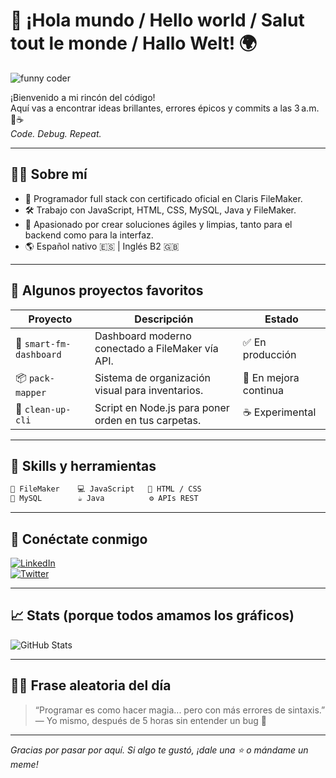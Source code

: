 # 🎉 ¡Hola mundo / Hello world / Salut tout le monde / Hallo Welt! 🌍

![funny coder](https://media.giphy.com/media/13HgwGsXF0aiGY/giphy.gif)

¡Bienvenido a mi rincón del código!  
Aquí vas a encontrar ideas brillantes, errores épicos y commits a las 3 a.m. 🌙☕  
*Code. Debug. Repeat.*

---

## 👨‍💻 Sobre mí

- 🧠 Programador full stack con certificado oficial en Claris FileMaker.
- 🛠 Trabajo con JavaScript, HTML, CSS, MySQL, Java y FileMaker.
- 🧪 Apasionado por crear soluciones ágiles y limpias, tanto para el backend como para la interfaz.
- 🌎 Español nativo 🇪🇸 | Inglés B2 🇬🇧

---

## 📂 Algunos proyectos favoritos

| Proyecto              | Descripción                                              | Estado       |
|-----------------------|----------------------------------------------------------|--------------|
| 🧠 `smart-fm-dashboard` | Dashboard moderno conectado a FileMaker vía API.       | ✅ En producción |
| 📦 `pack-mapper`       | Sistema de organización visual para inventarios.        | 🚧 En mejora continua |
| 🧼 `clean-up-cli`       | Script en Node.js para poner orden en tus carpetas.     | ☕ Experimental |

---

## 🧩 Skills y herramientas

```txt
💾 FileMaker    💻 JavaScript   🎨 HTML / CSS
🐬 MySQL        ☕ Java          ⚙️ APIs REST
```

---

## 🔗 Conéctate conmigo

[![LinkedIn](https://img.shields.io/badge/LinkedIn-blue?style=flat&logo=linkedin&logoColor=white)](https://www.linkedin.com/in/alitago)  
[![Twitter](https://img.shields.io/badge/X-black?style=flat&logo=twitter&logoColor=white)](https://x.com/alitago)

---
## 📈 Stats (porque todos amamos los gráficos)

![GitHub Stats](https://github-readme-stats.vercel.app/api?username=alitfal&show_icons=true&theme=radical)

---

## 🧙‍♂️ Frase aleatoria del día

> “Programar es como hacer magia... pero con más errores de sintaxis.”  
> — Yo mismo, después de 5 horas sin entender un bug 🐛

---

_Gracias por pasar por aquí. Si algo te gustó, ¡dale una ⭐ o mándame un meme!_
